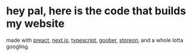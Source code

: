 # hey pal, here is the code that builds my website

made with [preact](https://preactjs.com/), [next.js](https://nextjs.org/), [typescript](https://www.typescriptlang.org/), [goober](https://github.com/cristianbote/goober), [storeon](https://github.com/storeon/storeon), and a whole lotta googling.
